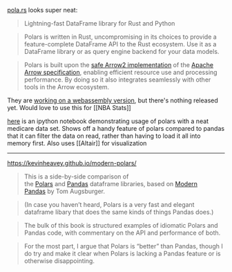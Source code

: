 [pola.rs](https://www.pola.rs/) looks super neat:

> Lightning-fast DataFrame library for Rust and Python

> Polars is written in Rust, uncompromising in its choices to provide a feature-complete DataFrame API to the Rust ecosystem. Use it as a DataFrame library or as query engine backend for your data models.

> Polars is built upon the [ safe Arrow2 implementation](https://github.com/jorgecarleitao/arrow2) of the [ Apache Arrow specification](https://arrow.apache.org/docs/format/Columnar.html), enabling efficient resource use and processing performance. By doing so it also integrates seamlessly with other tools in the Arrow ecosystem.

They are [working on a webassembly version](https://github.com/pola-rs/polars/issues/83), but there's nothing released yet. Would love to use this for [[NBA Stats]]

[here](https://github.com/alecstein/dolt_datascience/blob/master/hospitals_v3/2022-05-06-prices-compared-with-medicare.ipynb) is an ipython notebook demonstrating usage of polars with a neat medicare data set. Shows off a handy feature of polars compared to pandas that it can filter the data on read, rather than having to load it all into memory first. Also uses [[Altair]] for visualization

----

https://kevinheavey.github.io/modern-polars/

> This is a side-by-side comparison of the [Polars](https://www.pola.rs/) and [Pandas](https://pandas.pydata.org/) dataframe libraries, based on [Modern Pandas](https://tomaugspurger.github.io/posts/modern-8-scaling/) by Tom Augsburger.

> (In case you haven’t heard, Polars is a very fast and elegant dataframe libary that does the same kinds of things Pandas does.)

> The bulk of this book is structured examples of idiomatic Polars and Pandas code, with commentary on the API and performance of both.

> For the most part, I argue that Polars is “better” than Pandas, though I do try and make it clear when Polars is lacking a Pandas feature or is otherwise disappointing.